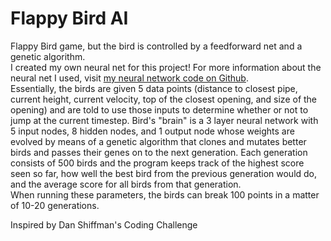 # Flappy Bird AI
Flappy Bird game, but the bird is controlled by a feedforward net and a genetic algorithm.  
I created my own neural net for this project! For more information about the neural net I used, visit [my neural network code on Github](https://github.com/singhalmanu9/neuralnet).  
Essentially, the birds are given 5 data points (distance to closest pipe, current height, current velocity, top of the closest opening, and size of the opening) and are told to use those inputs to determine whether or not to jump at the current timestep. Bird's "brain" is a 3 layer neural network with 5 input nodes, 8 hidden nodes, and 1 output node whose weights are evolved by means of a genetic algorithm that clones and mutates better birds and passes their genes on to the next generation. Each generation consists of 500 birds and the program keeps track of the highest score seen so far, how well the best bird from the previous generation would do, and the average score for all birds from that generation.  
When running these parameters, the birds can break 100 points in a matter of 10-20 generations.

Inspired by Dan Shiffman's Coding Challenge
